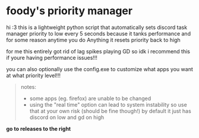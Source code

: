 # foody's priority manager
hi :3 this is a lightweight python script that automatically sets discord task manager priority to low every 5 seconds because it tanks performance and for some reason anytime you do Anything it resets priority back to high

for me this entirely got rid of lag spikes playing GD so idk i recommend this if youre having performance issues!!!

you can also optionally use the config.exe to customize what apps you want at what priority level!!!
> notes: 
> - some apps (eg. firefox) are unable to be changed
> - using the "real time" option can lead to system instability so use that at your own risk (should be fine though!)
by default it just has discord on low and gd on high

**go to releases to the right**
